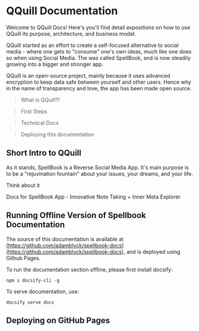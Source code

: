 # QQuill Documentation

Welcome to QQuill Docs! Here's you'll find detail expositions on how to use QQuill its purpose, architecture, and business model.

QQuill started as an effort to create a self-focused alternative to social media - where one gets to "consume" one's own ideas, much like one does so when using Social Media. The was called SpellBook, and is now steadily growing into a bigger and stronger app.

QQuill is an open-source project, mainly because it uses advanced encryption to keep data safe between yourself and other users. Hence why in the name of transparency and love, the app has been made open source.

> What is QQuill?!

> First Steps

> Technical Docs

> Deploying this documentation

## Short Intro to QQuill

As it stands, SpellBook is a Reverse Social Media App. It's main purpose is to be a "rejuvination fountain" about your issues, your dreams, and your life.

Think about it

Docs for SpellBook App - Innovative Note Taking + Inner Meta Explorer

## Running Offline Version of Spellbook Documentation

The source of this documentation is available at [https://github.com/adamblvck/spellbook-docs](https://github.com/adamblvck/spellbook-docs), and is deployed using Github Pages.

To run the documentation section offline, please first install docsify:

```
npm i docsify-cli -g
```

To serve documentation, use:

```
docsify serve docs
```

## Deploying on GitHub Pages


